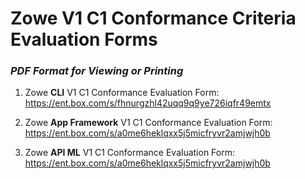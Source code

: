 # Zowe V1 C1 Conformance Criteria Evaluation Forms
### *PDF Format for Viewing or Printing*

1.  Zowe **CLI** V1 C1 Conformance Evaluation Form:  <https://ent.box.com/s/fhnurgzhl42uqq9q9ye726iqfr49emtx>

2.  Zowe **App Framework** V1 C1 Conformance Evaluation Form:  https://ent.box.com/s/a0me6heklqxx5j5micfryvr2amjwjh0b

3.  Zowe **API ML** V1 C1 Conformance Evaluation Form:  https://ent.box.com/s/a0me6heklqxx5j5micfryvr2amjwjh0b
